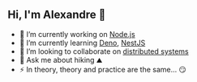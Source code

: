 ## Hi, I'm Alexandre 👋

- 🔭 I’m currently working on [Node.js](https://nodejs.org/)
- 🌱 I’m currently learning [Deno](https://deno.com/), [NestJS](https://nestjs.com/)
- 🤝 I’m looking to collaborate on [distributed systems](https://en.wikipedia.org/wiki/Distributed_computing)
- 💬 Ask me about hiking ⛰️
- ⚡ In theory, theory and practice are the same... 😏

<!--
**alexandremaz/alexandremaz** is a ✨ _special_ ✨ repository because its `README.md` (this file) appears on your GitHub profile.

Here are some ideas to get you started:

- 🔭 I’m currently working on ...
- 🌱 I’m currently learning ...
- 👯 I’m looking to collaborate on ...
- 🤔 I’m looking for help with ...
- 💬 Ask me about ...
- 📫 How to reach me: ...
- 😄 Pronouns: ...
- ⚡ Fun fact: ...
-->
